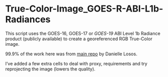 # True-Color-Image_GOES-R-ABI-L1b-Radiances

This script uses the GOES-16, GOES-17 or *GOES-19* ABI Level 1b Radiance product (publicly available) to create a georeferenced RGB True-Color image.

99.9% of the work here was from [main repo](https://github.com/daniellelosos/True-Color-Image_GOES-R-ABI-L1b-Radiances) by Danielle Losos.

I’ve added a few extra cells to deal with proxy, requirements and try reprojecting the image (lowers the quality).
